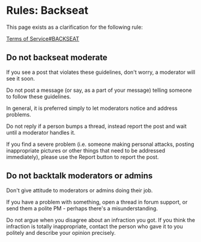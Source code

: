 # Rules: Backseat

This page exists as a clarification for the following rule:

[Terms of Service#BACKSEAT](/rules/terms-of-service/#backseat)

## Do not backseat moderate

If you see a post that violates these guidelines, don't worry, a moderator will see it soon.  

Do not post a message (or say, as a part of your message) telling someone to follow these guidelines.  

In general, it is preferred simply to let moderators notice and address problems.

Do not reply if a person bumps a thread, instead report the post and wait until a moderator handles it.

If you find a severe problem (i.e. someone making personal attacks, posting inappropriate pictures or other things that need to be addressed immediately),
please use the Report button to report the post.

## Do not backtalk moderators or admins

Don't give attitude to moderators or admins doing their job.

If you have a problem with something, open a thread in forum support, or send them a polite PM - perhaps there's a misunderstanding.

Do not argue when you disagree about an infraction you got. If you think the infraction is totally inappropriate, contact the person who gave it to you politely and describe your opinion precisely.
